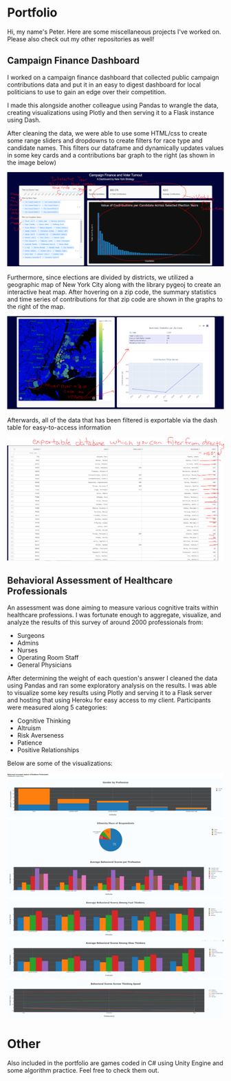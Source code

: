 # Portfolio
Hi, my name's Peter. Here are some miscellaneous projects I've worked on. Please also check out my other repositories as well!

## Campaign Finance Dashboard

I worked on a campaign finance dashboard that collected public campaign contributions data and put it in an easy to digest dashboard for local politicians to use to gain an edge over their competition.

I made this alongside another colleague using Pandas to wrangle the data, creating visualizations using Plotly and then serving it to a Flask instance using Dash.

After cleaning the data, we were able to use some HTML/css to create some range sliders and dropdowns to create filters for race type and candidate names. This filters our dataframe and dynamically updates values in some key cards and a contributions bar graph to the right (as shown in the image below)

![ex1](District%2024%20Election%20Dashboard%2006-2019/campaign_dashboard_1.PNG)

Furthermore, since elections are divided by districts, we utilized a geographic map of New York City along with the library pygeoj to create an interactive heat map. After hovering on a zip code, the summary statistics and time series of contributions for that zip code are shown in the graphs to the right of the map.

![ex2](District%2024%20Election%20Dashboard%2006-2019/campaign_dashboard_2.PNG)

Afterwards, all of the data that has been filtered is exportable via the dash table for easy-to-access information

![ex3](District%2024%20Election%20Dashboard%2006-2019/campaign_dashboard_3.PNG)


## Behavioral Assessment of Healthcare Professionals

An assessment was done aiming to measure various cognitive traits within healthcare professions. I was fortunate enough to aggregate, visualize, and analyze the results of this survey of around 2000 professionals from:
 - Surgeons
 - Admins
 - Nurses
 - Operating Room Staff
 - General Physicians
 
After determining the weight of each question's answer I cleaned the data using Pandas and ran some exploratory analysis on the results. I was able to visualize some key results using Plotly and serving it to a Flask server and hosting that using Heroku for easy access to my client.
Participants were measured along 5 categories:
 - Cognitive Thinking
 - Altruism
 - Risk Averseness
 - Patience
 - Positive Relationships

Below are some of the visualizations:

![img1](Creative%20Science%20Dashboard/data/img1.PNG)
![img2](Creative%20Science%20Dashboard/data/img2.PNG)
![img3](Creative%20Science%20Dashboard/data/img3.PNG)

# Other 
Also included in the portfolio are games coded in C# using Unity Engine and some algorithm practice. Feel free to check them out.

